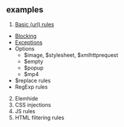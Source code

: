 ## examples
1. [Basic (url) rules](http://gshumihin.github.io/examples/filterrules/01_basic_rules.html#)
 * [Blocking](http://gshumihin.github.io/examples/filterrules/01_basic_rules.html#)
 * [Exceptions](http://gshumihin.github.io/examples/filterrules/01_2_Exceptions.html#)
 * Options
    * $image, $stylesheet, $xmlhttprequest
    * $empty
    * $popup
    * $mp4
  * $replace rules
  * RegExp rules
2. Elemhide
3. CSS injections
4. JS rules
5. HTML filtering rules
